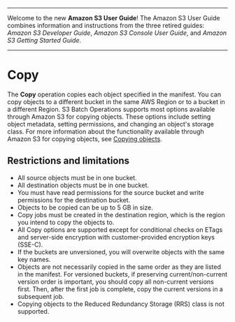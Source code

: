 --------

Welcome to the new **Amazon S3 User Guide**\! The Amazon S3 User Guide combines information and instructions from the three retired guides: *Amazon S3 Developer Guide*, *Amazon S3 Console User Guide*, and *Amazon S3 Getting Started Guide*\.

--------

# Copy<a name="batch-ops-copy-object"></a>

The **Copy** operation copies each object specified in the manifest\. You can copy objects to a different bucket in the same AWS Region or to a bucket in a different Region\. S3 Batch Operations supports most options available through Amazon S3 for copying objects\. These options include setting object metadata, setting permissions, and changing an object's storage class\. For more information about the functionality available through Amazon S3 for copying objects, see [Copying objects](copy-object.md)\. 

## Restrictions and limitations<a name="batch-ops-copy-object-restrictions"></a>
+ All source objects must be in one bucket\.
+ All destination objects must be in one bucket\.
+ You must have read permissions for the source bucket and write permissions for the destination bucket\.
+ Objects to be copied can be up to 5 GB in size\.
+ Copy jobs must be created in the destination region, which is the region you intend to copy the objects to\.
+ All Copy options are supported except for conditional checks on ETags and server\-side encryption with customer\-provided encryption keys \(SSE\-C\)\.
+ If the buckets are unversioned, you will overwrite objects with the same key names\.
+ Objects are not necessarily copied in the same order as they are listed in the manifest\. For versioned buckets, if preserving current/non\-current version order is important, you should copy all non\-current versions first\. Then, after the first job is complete, copy the current versions in a subsequent job\. 
+ Copying objects to the Reduced Redundancy Storage \(RRS\) class is not supported\.